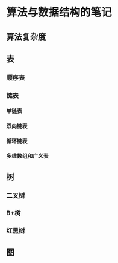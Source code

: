 # 算法与数据结构的笔记

## 算法复杂度

## 表

### 顺序表

### 链表

#### 单链表

#### 双向链表

#### 循环链表

#### 多维数组和广义表

## 树

### 二叉树

### B+树

### 红黑树


## 图
